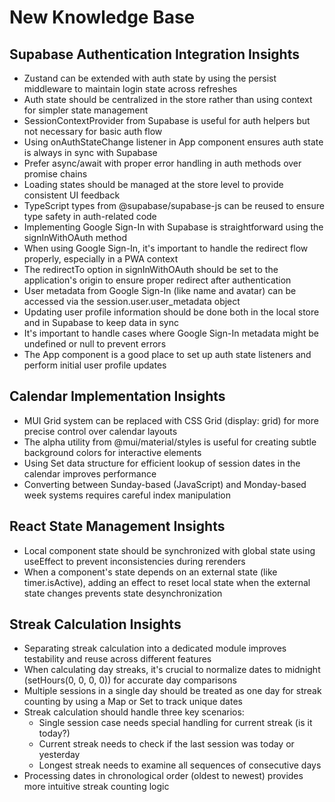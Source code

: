 # New Knowledge Base

## Supabase Authentication Integration Insights

- Zustand can be extended with auth state by using the persist middleware to maintain login state across refreshes
- Auth state should be centralized in the store rather than using context for simpler state management
- SessionContextProvider from Supabase is useful for auth helpers but not necessary for basic auth flow
- Using onAuthStateChange listener in App component ensures auth state is always in sync with Supabase
- Prefer async/await with proper error handling in auth methods over promise chains
- Loading states should be managed at the store level to provide consistent UI feedback
- TypeScript types from @supabase/supabase-js can be reused to ensure type safety in auth-related code
- Implementing Google Sign-In with Supabase is straightforward using the signInWithOAuth method
- When using Google Sign-In, it's important to handle the redirect flow properly, especially in a PWA context
- The redirectTo option in signInWithOAuth should be set to the application's origin to ensure proper redirect after authentication
- User metadata from Google Sign-In (like name and avatar) can be accessed via the session.user.user_metadata object
- Updating user profile information should be done both in the local store and in Supabase to keep data in sync
- It's important to handle cases where Google Sign-In metadata might be undefined or null to prevent errors
- The App component is a good place to set up auth state listeners and perform initial user profile updates

## Calendar Implementation Insights

- MUI Grid system can be replaced with CSS Grid (display: grid) for more precise control over calendar layouts
- The alpha utility from @mui/material/styles is useful for creating subtle background colors for interactive elements
- Using Set data structure for efficient lookup of session dates in the calendar improves performance
- Converting between Sunday-based (JavaScript) and Monday-based week systems requires careful index manipulation

## React State Management Insights

- Local component state should be synchronized with global state using useEffect to prevent inconsistencies during rerenders
- When a component's state depends on an external state (like timer.isActive), adding an effect to reset local state when the external state changes prevents state desynchronization

## Streak Calculation Insights

- Separating streak calculation into a dedicated module improves testability and reuse across different features
- When calculating day streaks, it's crucial to normalize dates to midnight (setHours(0, 0, 0, 0)) for accurate day comparisons
- Multiple sessions in a single day should be treated as one day for streak counting by using a Map or Set to track unique dates
- Streak calculation should handle three key scenarios:
  - Single session case needs special handling for current streak (is it today?)
  - Current streak needs to check if the last session was today or yesterday
  - Longest streak needs to examine all sequences of consecutive days
- Processing dates in chronological order (oldest to newest) provides more intuitive streak counting logic

